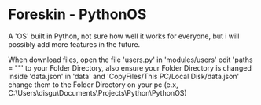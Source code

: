 # Foreskin - PythonOS
A 'OS' built in Python, not sure how well it works for everyone, but i will possibly add more features in the future.


When download files, open the file 'users.py' in 'modules/users' edit 'paths = ""' to your Folder Directory, also ensure your Folder Directory is changed inside 'data.json' in 'data' and 'CopyFiles/This PC/Local Disk/data.json' change them to the Folder Directory on your pc (e.x, C:\Users\disgu\Documents\Projects\Python\PythonOS)
